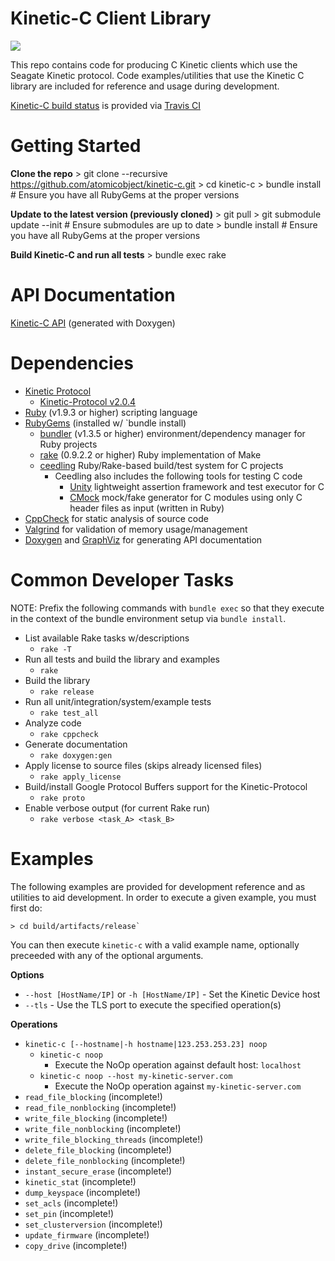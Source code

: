 Kinetic-C Client Library
========================
![](http://travis-ci.org/atomicobject/kinetic-c.png?branch=master)

This repo contains code for producing C Kinetic clients which use the Seagate Kinetic protocol. Code examples/utilities that use the Kinetic C library are included for reference and usage during development.

[Kinetic-C build status](http://travis-ci.org/atomicobject/kinetic-c) is provided via [Travis CI](http://travis-ci.org)

Getting Started
================
**Clone the repo**
    > git clone --recursive https://github.com/atomicobject/kinetic-c.git
    > cd kinetic-c
    > bundle install # Ensure you have all RubyGems at the proper versions

**Update to the latest version (previously cloned)**
    > git pull
    > git submodule update --init # Ensure submodules are up to date
    > bundle install # Ensure you have all RubyGems at the proper versions

**Build Kinetic-C and run all tests**
    > bundle exec rake

API Documentation
=================
[Kinetic-C API](http://atomicobject.github.io/kinetic-c/) (generated with Doxygen)

Dependencies
============
* [Kinetic Protocol](https://github.com/Seagate/kinetic-protocol)
    * [Kinetic-Protocol v2.0.4](https://github.com/Seagate/kinetic-protocol/releases/tag/2.0.4)
* [Ruby](https://www.ruby-lang.org) (v1.9.3 or higher) scripting language
* [RubyGems](http://rubygems.org) (installed w/ `bundle install)
    * [bundler](http://bundler.io) (v1.3.5 or higher) environment/dependency manager for Ruby projects
    * [rake](https://github.com/jimweirich/rake) (0.9.2.2 or higher) Ruby implementation of Make
    * [ceedling](https://github.com/ThrowTheSwitch/Ceedling) Ruby/Rake-based build/test system for C projects
        * Ceedling also includes the following tools for testing C code
            * [Unity](https://github.com/ThrowTheSwitch/Unity) lightweight assertion framework and test executor for C
            * [CMock](https://github.com/ThrowTheSwitch/CMock) mock/fake generator for C modules using only C header files as input (written in Ruby)
* [CppCheck](http://cppcheck.sourceforge.net/) for static analysis of source code
* [Valgrind](http://valgrind.org/) for validation of memory usage/management
* [Doxygen](https://github.com/doxygen) and [GraphViz](http://www.graphviz.org/) for generating API documentation

Common Developer Tasks
======================

NOTE: Prefix the following commands with `bundle exec` so that they execute in the context of the bundle environment setup via `bundle install`.

* List available Rake tasks w/descriptions
    * `rake -T`
* Run all tests and build the library and examples
    * `rake`
* Build the library
    * `rake release`
* Run all unit/integration/system/example tests
    * `rake test_all`
* Analyze code
    * `rake cppcheck`
* Generate documentation
    * `rake doxygen:gen`
* Apply license to source files (skips already licensed files)
    * `rake apply_license`
* Build/install Google Protocol Buffers support for the Kinetic-Protocol
    * `rake proto`
* Enable verbose output (for current Rake run)
    * `rake verbose <task_A> <task_B>`

Examples
========

The following examples are provided for development reference and as utilities to aid development. In order to execute a given example, you must first do:

```
> cd build/artifacts/release`
```

You can then execute `kinetic-c` with a valid example name, optionally preceeded with any of the optional arguments.

**Options**
* `--host [HostName/IP]` or `-h [HostName/IP]` - Set the Kinetic Device host
* `--tls` - Use the TLS port to execute the specified operation(s)

**Operations**
* `kinetic-c [--hostname|-h hostname|123.253.253.23] noop`
    * `kinetic-c noop`
        * Execute the NoOp operation against default host: `localhost`
    * `kinetic-c noop --host my-kinetic-server.com`
        * Execute the NoOp operation against `my-kinetic-server.com`
* `read_file_blocking` (incomplete!)
* `read_file_nonblocking` (incomplete!)
* `write_file_blocking` (incomplete!)
* `write_file_nonblocking` (incomplete!)
* `write_file_blocking_threads` (incomplete!)
* `delete_file_blocking` (incomplete!)
* `delete_file_nonblocking` (incomplete!)
* `instant_secure_erase` (incomplete!)
* `kinetic_stat` (incomplete!)
* `dump_keyspace` (incomplete!)
* `set_acls` (incomplete!)
* `set_pin` (incomplete!)
* `set_clusterversion` (incomplete!)
* `update_firmware` (incomplete!)
* `copy_drive` (incomplete!)
